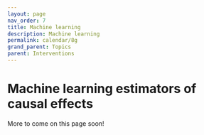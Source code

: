 ```yaml
---
layout: page
nav_order: 7
title: Machine learning
description: Machine learning
permalink: calendar/8g
grand_parent: Topics
parent: Interventions
---
```


# Machine learning estimators of causal effects

More to come on this page soon!